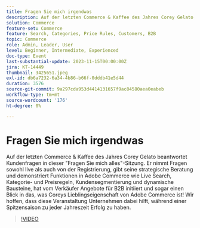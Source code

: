 ```yaml
---
title: Fragen Sie mich irgendwas
description: Auf der letzten Commerce & Kaffee des Jahres Corey Gelato beantwortet Kundenfragen in dieser "Fragen Sie mich alles"-Sitzung. Er nimmt Fragen sowohl live als auch von der Registrierung, gibt seine strategische Beratung und demonstriert Funktionen in Adobe Commerce wie Live Search, Kategorie- und Preisregeln, Kundensegmentierung und dynamische Bausteine, hat vom Verkäufer Angebote für B2B initiiert und sogar einen Blick in das, was Coreys Lieblingseigenschaft von Adobe Commerce ist! Wir hoffen, dass diese Veranstaltung Unternehmen dabei hilft, während einer Spitzensaison zu jeder Jahreszeit Erfolg zu haben.
solution: Commerce
feature-set: Commerce
feature: Search, Categories, Price Rules, Customers, B2B
topic: Commerce
role: Admin, Leader, User
level: Beginner, Intermediate, Experienced
doc-type: Event
last-substantial-update: 2023-11-15T00:00:00Z
jira: KT-14449
thumbnail: 3425651.jpeg
exl-id: db6a7232-6a34-4b86-b66f-0dddb41e5d44
duration: 3576
source-git-commit: 9a297cda953d4414131657f9ac84580aea0eabeb
workflow-type: tm+mt
source-wordcount: '176'
ht-degree: 0%

---
```


# Fragen Sie mich irgendwas

Auf der letzten Commerce &amp; Kaffee des Jahres Corey Gelato beantwortet Kundenfragen in dieser &quot;Fragen Sie mich alles&quot;-Sitzung. Er nimmt Fragen sowohl live als auch von der Registrierung, gibt seine strategische Beratung und demonstriert Funktionen in Adobe Commerce wie Live Search, Kategorie- und Preisregeln, Kundensegmentierung und dynamische Bausteine, hat vom Verkäufer Angebote für B2B initiiert und sogar einen Blick in das, was Coreys Lieblingseigenschaft von Adobe Commerce ist! Wir hoffen, dass diese Veranstaltung Unternehmen dabei hilft, während einer Spitzensaison zu jeder Jahreszeit Erfolg zu haben.

>[!VIDEO](https://video.tv.adobe.com/v/3425651/?learn=on)
